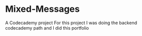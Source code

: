 # Mixed-Messages
A Codecademy project
For this project I was doing the backend codecademy path and I did this portfolio
